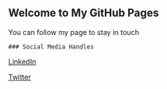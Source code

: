 ## Welcome to My GitHub Pages

You can follow my page to stay in touch

```
### Social Media Handles
```
[LinkedIn](https://www.linkedin.com/in/arijitsaha)

[Twitter](https://twitter.com/arijitsaha)



